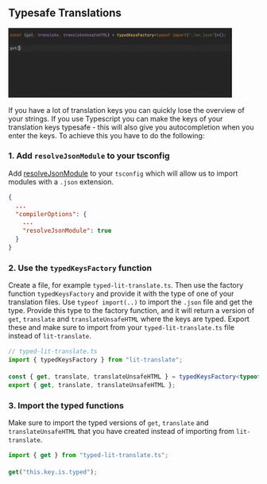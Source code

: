 ## Typesafe Translations

<img src="https://raw.githubusercontent.com/andreasbm/lit-translate/master/typesafe.gif" width="450">

If you have a lot of translation keys you can quickly lose the overview of your strings. If you use Typescript you can make the keys of your translation keys typesafe - this will also give you autocompletion when you enter the keys. To achieve this you have to do the following:


### 1. Add `resolveJsonModule` to your tsconfig

Add [resolveJsonModule](https://www.typescriptlang.org/tsconfig#resolveJsonModule) to your `tsconfig` which will allow us to import modules with a `.json` extension.

```json
{
  ...
  "compilerOptions": {
    ...
    "resolveJsonModule": true
  }
}
```

### 2. Use the `typedKeysFactory` function

Create a file, for example `typed-lit-translate.ts`. Then use the factory function `typedKeysFactory` and provide it with the type of one of your translation files. Use `typeof import(..)` to import the `.json` file and get the type. Provide this type to the factory function, and it will return a version of `get`, `translate` and `translateUnsafeHTML` where the keys are typed. Export these and make sure to import from your `typed-lit-translate.ts` file instead of `lit-translate`. 

```typescript
// typed-lit-translate.ts
import { typedKeysFactory } from "lit-translate";

const { get, translate, translateUnsafeHTML } = typedKeysFactory<typeof import("en.json")>();
export { get, translate, translateUnsafeHTML };
```

### 3. Import the typed functions

Make sure to import the typed versions of `get`, `translate` and `translateUnsafeHTML` that you have created instead of importing from `lit-translate`.

```typescript
import { get } from "typed-lit-translate.ts";

get("this.key.is.typed");
```